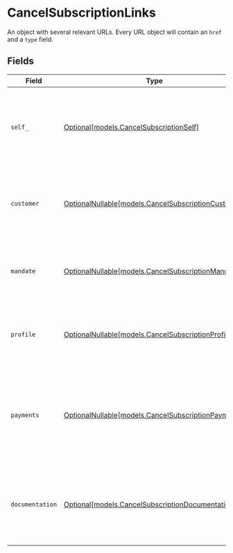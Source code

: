 # CancelSubscriptionLinks

An object with several relevant URLs. Every URL object will contain an `href` and a `type` field.


## Fields

| Field                                                                                                                         | Type                                                                                                                          | Required                                                                                                                      | Description                                                                                                                   |
| ----------------------------------------------------------------------------------------------------------------------------- | ----------------------------------------------------------------------------------------------------------------------------- | ----------------------------------------------------------------------------------------------------------------------------- | ----------------------------------------------------------------------------------------------------------------------------- |
| `self_`                                                                                                                       | [Optional[models.CancelSubscriptionSelf]](../models/cancelsubscriptionself.md)                                                | :heavy_minus_sign:                                                                                                            | In v2 endpoints, URLs are commonly represented as objects with an `href` and `type` field.                                    |
| `customer`                                                                                                                    | [OptionalNullable[models.CancelSubscriptionCustomer]](../models/cancelsubscriptioncustomer.md)                                | :heavy_minus_sign:                                                                                                            | The API resource URL of the [customer](get-customer) this subscription was created for.                                       |
| `mandate`                                                                                                                     | [OptionalNullable[models.CancelSubscriptionMandate]](../models/cancelsubscriptionmandate.md)                                  | :heavy_minus_sign:                                                                                                            | The API resource URL of the [mandate](get-mandate) this subscription was created for.                                         |
| `profile`                                                                                                                     | [OptionalNullable[models.CancelSubscriptionProfile]](../models/cancelsubscriptionprofile.md)                                  | :heavy_minus_sign:                                                                                                            | The API resource URL of the [profile](get-profile) this subscription was created for.                                         |
| `payments`                                                                                                                    | [OptionalNullable[models.CancelSubscriptionPayments]](../models/cancelsubscriptionpayments.md)                                | :heavy_minus_sign:                                                                                                            | The API resource URL of the [payments](list-payments) created for this subscription. Omitted if no such payments exist (yet). |
| `documentation`                                                                                                               | [Optional[models.CancelSubscriptionDocumentation]](../models/cancelsubscriptiondocumentation.md)                              | :heavy_minus_sign:                                                                                                            | In v2 endpoints, URLs are commonly represented as objects with an `href` and `type` field.                                    |